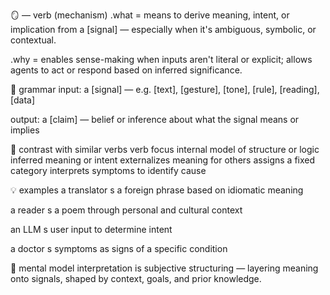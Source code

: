 🪞 <interpret> — verb (mechanism)
.what = <interpret> means to derive meaning, intent, or implication from a [signal] — especially when it's ambiguous, symbolic, or contextual.

.why = enables sense-making when inputs aren't literal or explicit; allows agents to act or respond based on inferred significance.

🧬 grammar
input: a [signal] — e.g. [text], [gesture], [tone], [rule], [reading], [data]

output: a [claim] — belief or inference about what the signal means or implies

🧭 contrast with similar verbs
verb	focus
<understand>	internal model of structure or logic
<interpret>	inferred meaning or intent
<explain>	externalizes meaning for others
<label>	assigns a fixed category
<diagnose>	interprets symptoms to identify cause

💡 examples
a translator <interpret>s a foreign phrase based on idiomatic meaning

a reader <interpret>s a poem through personal and cultural context

an LLM <interpret>s user input to determine intent

a doctor <interpret>s symptoms as signs of a specific condition

🧠 mental model
interpretation is subjective structuring — layering meaning onto signals, shaped by context, goals, and prior knowledge.

